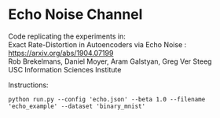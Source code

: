 # Echo Noise Channel

Code replicating the experiments in:    
Exact Rate-Distortion in Autoencoders via Echo Noise : https://arxiv.org/abs/1904.07199   
Rob Brekelmans, Daniel Moyer, Aram Galstyan, Greg Ver Steeg     
USC Information Sciences Institute   


Instructions:  
```
python run.py --config 'echo.json' --beta 1.0 --filename 'echo_example' --dataset 'binary_mnist'
```
